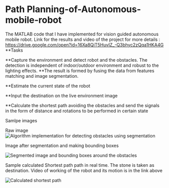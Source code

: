 # Path Planning-of-Autonomous-mobile-robot
The MATLAB code that I have implemented for vision guided autonomous mobile robot.
Link for the results and video of the project for more details : https://drive.google.com/open?id=16Xa8QiT5HuvIZ_-Q3bhyc2zQqa1HKA4G
**Tasks

**Capture the environment and detect robot and the obstacles. The detection is independent of indoor/outdoor environment and robust to the lighting effects.
**The result is formed by fusing the data from features matching and image segmentation.

**Estimate the current state of the robot

**Input the destination on the live environment image

**Calculate the shortest path avoiding the obstacles and send the signals in the form of distance and rotations to be performed in certain state

Samlpe images

Raw image
![Algorithm implementation for detecting obstacles using segmentation](https://github.com/dhaval491/Path-Planning-of-Autonomous-mobile-robot/blob/master/IMG_20171231_090649.jpg)

Image after segmentation and making bounding boxes

![Segmented image and bounding boxes around the obstacles](https://github.com/dhaval491/Path-Planning-of-Autonomous-mobile-robot/blob/master/IMG_20171231_090631.jpg)

Sample calculated Shortest path path in real time. The stone is taken as destination. Video of working of the robot and its motion is in the link above

![Calculated shortest path](https://github.com/dhaval491/Path-Planning-of-Autonomous-mobile-robot/blob/master/path%20planing1.jpg)


